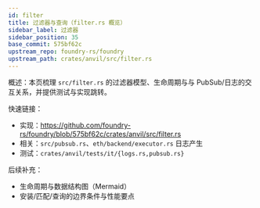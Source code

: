 ```yaml
---
id: filter
title: 过滤器与查询（filter.rs 概览）
sidebar_label: 过滤器
sidebar_position: 35
base_commit: 575bf62c
upstream_repo: foundry-rs/foundry
upstream_path: crates/anvil/src/filter.rs
---
```


概述：本页梳理 `src/filter.rs` 的过滤器模型、生命周期与与 PubSub/日志的交互关系，并提供测试与实现跳转。

快速链接：
- 实现：https://github.com/foundry-rs/foundry/blob/575bf62c/crates/anvil/src/filter.rs
- 相关：`src/pubsub.rs`、`eth/backend/executor.rs` 日志产生
- 测试：`crates/anvil/tests/it/{logs.rs,pubsub.rs}`

后续补充：
- 生命周期与数据结构图（Mermaid）
- 安装/匹配/查询的边界条件与性能要点
